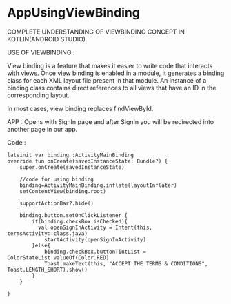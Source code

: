 # AppUsingViewBinding

COMPLETE UNDERSTANDING OF VIEWBINDING CONCEPT IN KOTLIN(ANDROID STUDIO).

USE OF VIEWBINDING :

View binding is a feature that makes it easier to write code that interacts with views. Once view binding is enabled in a module, it generates a binding class for each XML layout file present in that module. An instance of a binding class contains direct references to all views that have an ID in the corresponding layout.

In most cases, view binding replaces findViewById.

APP : Opens with SignIn page and after SignIn you will be redirected into another page in our app.

Code :

    lateinit var binding :ActivityMainBinding
    override fun onCreate(savedInstanceState: Bundle?) {
        super.onCreate(savedInstanceState)

        //code for using binding
        binding=ActivityMainBinding.inflate(layoutInflater)
        setContentView(binding.root)

        supportActionBar?.hide()

        binding.button.setOnClickListener {
            if(binding.checkBox.isChecked){
              val openSignInActivity = Intent(this, termsActivity::class.java)
                startActivity(openSignInActivity)
            }else{
                binding.checkBox.buttonTintList = ColorStateList.valueOf(Color.RED)
                Toast.makeText(this, "ACCEPT THE TERMS & CONDITIONS", Toast.LENGTH_SHORT).show()
            }
        }

    }
